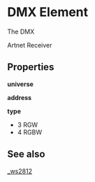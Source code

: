 # DMX Element

The DMX 

Artnet Receiver

## Properties

**universe**

**address**

**type**

* 3 RGW
* 4 RGBW





## See also

[_ws2812](_ws2812.md)